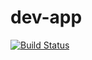 # dev-app

[![Build Status](https://travis-ci.org/frame00/dev-app.svg?branch=master)](https://travis-ci.org/frame00/dev-app)
